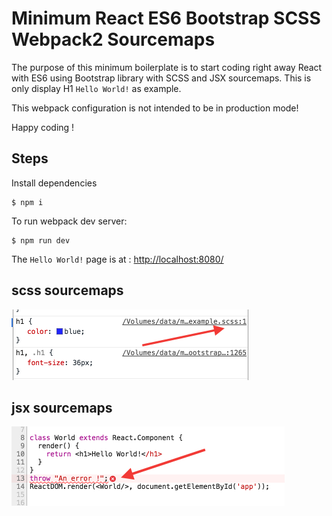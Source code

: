 # Minimum React ES6 Bootstrap SCSS Webpack2 Sourcemaps

The purpose of this minimum boilerplate is to start coding right away React with ES6 using Bootstrap library with SCSS and JSX sourcemaps. This is only display H1 `Hello World!` as example.

This webpack configuration is not intended to be in production mode!

Happy coding !


## Steps
Install dependencies
```
$ npm i
```

To run webpack dev server:
```
$ npm run dev
```
The `Hello World!` page is at : [http://localhost:8080/](http://localhost:8080/)

## scss sourcemaps
![alt text](doc/scss_map.png)

## jsx sourcemaps
![alt text](doc/jsx_map.png)
